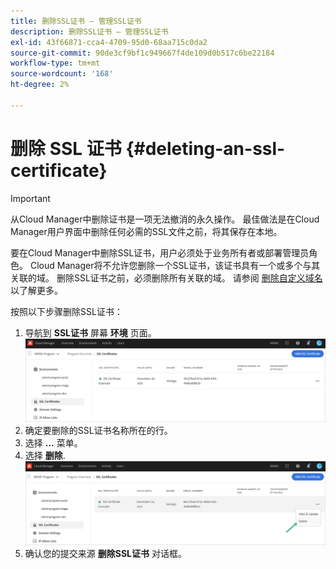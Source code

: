 ```yaml
---
title: 删除SSL证书 — 管理SSL证书
description: 删除SSL证书 — 管理SSL证书
exl-id: 43f66871-cca4-4709-95d0-68aa715c0da2
source-git-commit: 90de3cf9bf1c949667f4de109d0b517c6be22184
workflow-type: tm+mt
source-wordcount: '168'
ht-degree: 2%

---
```


# 删除 SSL 证书 {#deleting-an-ssl-certificate}

>[!IMPORTANT]
>从Cloud Manager中删除证书是一项无法撤消的永久操作。 最佳做法是在Cloud Manager用户界面中删除任何必需的SSL文件之前，将其保存在本地。

要在Cloud Manager中删除SSL证书，用户必须处于业务所有者或部署管理员角色。 Cloud Manager将不允许您删除一个SSL证书，该证书具有一个或多个与其关联的域。  删除SSL证书之前，必须删除所有关联的域。 请参阅 [删除自定义域名](/help/implementing/cloud-manager/custom-domain-names/delete-custom-domain-name.md) 以了解更多。

按照以下步骤删除SSL证书：

1. 导航到 **SSL证书** 屏幕 **环境** 页面。
   ![](/help/implementing/cloud-manager/assets/ssl/ssl-cert-3.png)
1. 确定要删除的SSL证书名称所在的行。
1. 选择 **...** 菜单。
1. 选择 **删除**.
   ![](/help/implementing/cloud-manager/assets/ssl/ssl-cert-delete01.png)
1. 确认您的提交来源 **删除SSL证书** 对话框。
